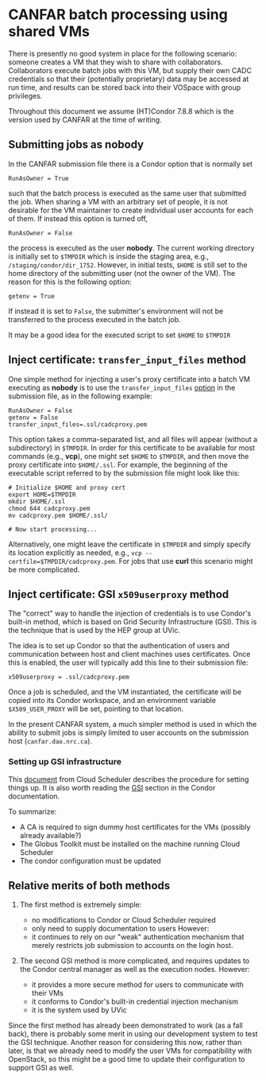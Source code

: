 # CANFAR batch processing using shared VMs

There is presently no good system in place for the following scenario: someone creates a VM that they wish to share with collaborators. Collaborators execute batch jobs with this VM, but supply their own CADC credentials so that their (potentially proprietary) data may be accessed at run time, and results can be stored back into their VOSpace with group privileges.

Throughout this document we assume (HT)Condor 7.8.8 which is the version used by CANFAR at the time of writing.


## Submitting jobs as **nobody**

In the CANFAR submission file there is a Condor option that is normally set
```
RunAsOwner = True
```
such that the batch process is executed as the same user that submitted the job. When sharing a VM with an arbitrary set of people, it is not desirable for the VM maintainer to create individual user accounts for each of them. If instead this option is turned off,
```
RunAsOwner = False
```
the process is executed as the user **nobody**. The current working directory is initially set to ```$TMPDIR``` which is inside the staging area, e.g., ```/staging/condor/dir_1752```. However, in initial tests, ```$HOME``` is still set to the home directory of the submitting user (not the owner of the VM). The reason for this is the following option:
```
getenv = True
```
If instead it is set to ```False```, the submitter's environment will not be transferred to the process executed in the batch job.

It may be a good idea for the executed script to set ```$HOME``` to ```$TMPDIR```


## Inject certificate: ```transfer_input_files``` method

One simple method for injecting a user's proxy certificate into a batch VM executing as **nobody** is to use the ```transfer_input_files``` [option](http://research.cs.wisc.edu/htcondor/manual/v7.8/2_5Submitting_Job.html#SECTION00354300000000000000) in the submission file, as in the following example:
```
RunAsOwner = False
getenv = False
transfer_input_files=.ssl/cadcproxy.pem
```
This option takes a comma-separated list, and all files will appear (without a subdirectory) in ```$TMPDIR```. In order for this certificate to be available for most commands (e.g., **vcp**), one might set ```$HOME``` to ```$TMPDIR```, and then move the proxy certificate into ```$HOME/.ssl```. For example, the beginning of the executable script referred to by the submission file might look like this:

```
# Initialize $HOME and proxy cert
export HOME=$TMPDIR
mkdir $HOME/.ssl
chmod 644 cadcproxy.pem
mv cadcproxy.pem $HOME/.ssl/

# Now start processing...
```

Alternatively, one might leave the certificate in ```$TMPDIR``` and simply specify its location explicitly as needed, e.g., ```vcp --certfile=$TMPDIR/cadcproxy.pem```. For jobs that use **curl** this scenario might be more complicated.


## Inject certificate: GSI ```x509userproxy``` method

The "correct" way to handle the injection of credentials is to use Condor's built-in method, which is based on Grid Security Infrastructure (GSI). This is the technique that is used by the HEP group at UVic.

The idea is to set up Condor so that the authentication of users and communication between host and client machines uses certificates. Once this is enabled, the user will typically add this line to their submission file:
```
x509userproxy = .ssl/cadcproxy.pem
```

Once a job is scheduled, and the VM instantiated, the certificate will be copied into its Condor workspace, and an environment variable ```$X509_USER_PROXY``` will be set, pointing to that location.

In the present CANFAR system, a much simpler method is used in which the ability to submit jobs is simply limited to user accounts on the submission host (```canfar.dao.nrc.ca```).


### Setting up GSI infrastructure

This [document](https://wiki.heprc.uvic.ca/twiki/bin/view/Main/CsGsiSupport) from Cloud Scheduler describes the procedure for setting things up. It is also worth reading the [GSI](http://research.cs.wisc.edu/htcondor/manual/v7.8/3_6Security.html#SECTION00463100000000000000) section in the Condor documentation.

To summarize:

* A CA is required to sign dummy host certificates for the VMs (possibly already available?)
* The Globus Toolkit must be installed on the machine running Cloud Scheduler
* The condor configuration must be updated


## Relative merits of both methods

1. The first method is extremely simple:
   * no modifications to Condor or Cloud Scheduler required
   * only need to supply documentation to users
   However:
   * it continues to rely on our "weak" authentication mechanism that merely restricts job submission to accounts on the login host.

2. The second GSI method is more complicated, and requires updates to the Condor central manager as well as the execution nodes. However:
   * it provides a more secure method for users to communicate with their VMs
   * it conforms to Condor's built-in credential injection mechanism
   * it is the system used by UVic

Since the first method has already been demonstrated to work (as a fall back), there is probably some merit in using our development system to test the GSI technique. Another reason for considering this now, rather than later, is that we already need to modify the user VMs for compatibility with OpenStack, so this might be a good time to update their configuration to support GSI as well.
